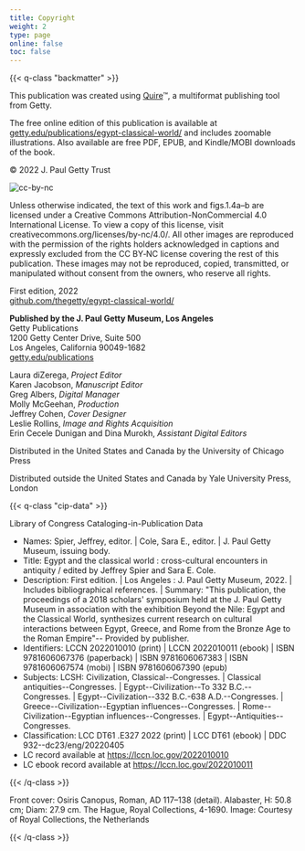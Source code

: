 ```yaml
---
title: Copyright
weight: 2
type: page
online: false
toc: false
---
```


{{< q-class "backmatter" >}}

This publication was created using [Quire](https://quire.getty.edu/)™, a multiformat publishing tool from Getty.

The free online edition of this publication is available at [getty.edu/&#65279;publications/egypt-classical-world/](https://getty.edu/publications/egypt-classical-world/) and includes zoomable illustrations. Also available are free PDF, EPUB, and Kindle/MOBI downloads of the book.

© 2022 J. Paul Getty Trust

![cc-by-nc](/img/cc-by-nc--black.png)

Unless otherwise indicated, the text of this work and figs.1.4a–b are licensed under a Creative Commons Attribution-NonCommercial 4.0 International License. To view a copy of this license, visit creativecommons.org/licenses/by-nc/4.0/. All other images are reproduced with the permission of the rights holders acknowledged in captions and expressly excluded from the CC BY‑NC license covering the rest of this publication. These images may not be reproduced, copied, transmitted, or manipulated without consent from the owners, who reserve all rights.

First edition, 2022<br />
[github.com/thegetty/egypt-classical-world/](https://github.com/thegetty/egypt-classical-world/)

**Published by the J. Paul Getty Museum, Los Angeles**<br />
Getty Publications<br />
1200 Getty Center Drive, Suite 500<br />
Los Angeles, California 90049-1682<br />
[getty.edu/publications](http://www.getty.edu/publications/)<br />

Laura diZerega, *Project Editor*<br />
Karen Jacobson, *Manuscript Editor*<br />
Greg Albers, *Digital Manager*<br />
Molly McGeehan, *Production*<br />
Jeffrey Cohen, *Cover Designer*<br />
Leslie Rollins, *Image and Rights Acquisition*<br />
Erin Cecele Dunigan and Dina Murokh, *Assistant Digital Editors*<br />

Distributed in the United States and Canada by the University of Chicago Press

Distributed outside the United States and Canada by Yale University Press, London

{{< q-class "cip-data" >}}

Library of Congress Cataloging-in-Publication Data

- Names: Spier, Jeffrey, editor. | Cole, Sara E., editor. | J. Paul Getty
   Museum, issuing body.
- Title: Egypt and the classical world : cross-cultural encounters in
   antiquity / edited by Jeffrey Spier and Sara E. Cole.
- Description: First edition. | Los Angeles : J. Paul Getty Museum, 2022. |
   Includes bibliographical references. | Summary: "This publication, the
   proceedings of a 2018 scholars' symposium held at the J. Paul Getty
   Museum in association with the exhibition Beyond the Nile: Egypt and the
   Classical World, synthesizes current research on cultural interactions
   between Egypt, Greece, and Rome from the Bronze Age to the Roman
   Empire"-- Provided by publisher.
- Identifiers: LCCN 2022010010 (print) | LCCN 2022010011 (ebook) | ISBN
   9781606067376 (paperback) | ISBN 9781606067383 | ISBN 9781606067574
   (mobi) | ISBN 9781606067390 (epub)
- Subjects: LCSH: Civilization, Classical--Congresses. | Classical
   antiquities--Congresses. | Egypt--Civilization--To 332 B.C.--Congresses.
   | Egypt--Civilization--332 B.C.-638 A.D.--Congresses. |
   Greece--Civilization--Egyptian influences--Congresses. |
   Rome--Civilization--Egyptian influences--Congresses. |
   Egypt--Antiquities--Congresses.
- Classification: LCC DT61 .E327 2022  (print) | LCC DT61  (ebook) | DDC
   932--dc23/eng/20220405
- LC record available at https://lccn.loc.gov/2022010010
- LC ebook record available at https://lccn.loc.gov/2022010011

{{< /q-class >}}

Front cover: Osiris Canopus, Roman, AD 117–138 (detail). Alabaster, H: 50.8 cm; Diam: 27.9 cm. The Hague, Royal Collections, 4-1690. Image: Courtesy of Royal Collections, the Netherlands

{{< /q-class >}}
